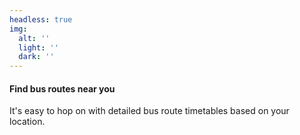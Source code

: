 ```yaml
---
headless: true
img:
  alt: ''
  light: ''
  dark: ''
---
```


#### Find bus routes near you

It's easy to hop on with detailed bus route timetables based on your location.
